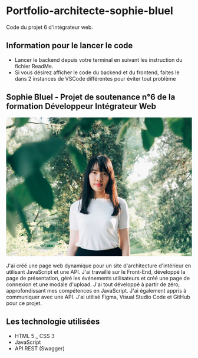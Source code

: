 # Portfolio-architecte-sophie-bluel

Code du projet 6 d'intégrateur web.

## Information pour le lancer le code

 - Lancer le backend depuis votre terminal en suivant les instruction du fichier ReadMe.
 - Si vous désirez afficher le code du backend et du frontend, faites le dans 2 instances de VSCode différentes pour éviter tout problème

## Sophie Bluel - Projet de soutenance n°6 de la formation Développeur Intégrateur Web

![Sophie Bluel](FrontEnd/assets/images/sophie-bluel.png)

J'ai créé une page web dynamique pour un site d'architecture d'intérieur en utilisant JavaScript et une API. J'ai travaillé sur le Front-End, développé la page de présentation, géré les événements utilisateurs et créé une page de connexion et une modale d'upload. J'ai tout développé à partir de zéro, approfondissant mes compétences en JavaScript. J'ai également appris à communiquer avec une API. J'ai utilisé Figma, Visual Studio Code et GitHub pour ce projet.

## Les technologie utilisées

- HTML 5
_ CSS 3
- JavaScript
- API REST (Swagger)
